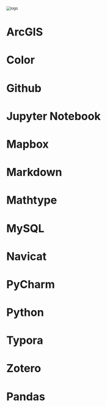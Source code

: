 <img src="https://s3.bmp.ovh/imgs/2022/07/25/008f709a62f414a6.png" alt="logo" style="zoom:67%;" />


# ArcGIS

# Color

# Github

# Jupyter Notebook

# Mapbox

# Markdown

# Mathtype

# MySQL

# Navicat

# PyCharm

# Python

# Typora

# Zotero

# Pandas
